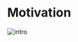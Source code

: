 # Motivation

![intro](https://raw.githubusercontent.com/shootermv/drivers-contacat-list/master/meta-assets/screen.png)